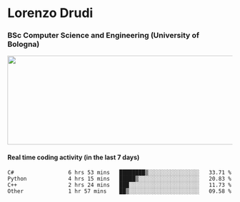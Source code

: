 # Lorenzo Drudi
### BSc Computer Science and Engineering (University of Bologna)

<img src="https://github-readme-stats.vercel.app/api?username=LorenzoDrudi&count_private=true&show_icons=true&theme=gruvbox" height=200px width=550px>

#### Real time coding activity (in the last 7 days)
<!--START_SECTION:waka-->

```text
C#                 6 hrs 53 mins   ████████▒░░░░░░░░░░░░░░░░   33.71 %
Python             4 hrs 15 mins   █████▒░░░░░░░░░░░░░░░░░░░   20.83 %
C++                2 hrs 24 mins   ███░░░░░░░░░░░░░░░░░░░░░░   11.73 %
Other              1 hr 57 mins    ██▒░░░░░░░░░░░░░░░░░░░░░░   09.58 %
```

<!--END_SECTION:waka-->
